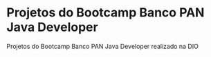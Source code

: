 # Projetos do Bootcamp Banco PAN Java Developer
Projetos do Bootcamp Banco PAN Java Developer realizado na DIO
